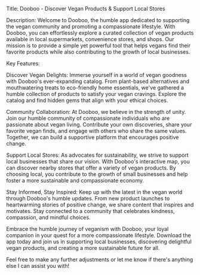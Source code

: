 Title: Dooboo - Discover Vegan Products & Support Local Stores

Description:
Welcome to Dooboo, the humble app dedicated to supporting the vegan community and promoting a compassionate lifestyle. With Dooboo, you can effortlessly explore a curated collection of vegan products available in local supermarkets, convenience stores, and shops. Our mission is to provide a simple yet powerful tool that helps vegans find their favorite products while also contributing to the growth of local businesses.

Key Features:

Discover Vegan Delights: Immerse yourself in a world of vegan goodness with Dooboo's ever-expanding catalog. From plant-based alternatives and mouthwatering treats to eco-friendly home essentials, we've gathered a humble collection of products to satisfy your vegan cravings. Explore the catalog and find hidden gems that align with your ethical choices.

Community Collaboration: At Dooboo, we believe in the strength of unity. Join our humble community of compassionate individuals who are passionate about vegan living. Contribute your own discoveries, share your favorite vegan finds, and engage with others who share the same values. Together, we can build a supportive platform that encourages positive change.

Support Local Stores: As advocates for sustainability, we strive to support local businesses that share our vision. With Dooboo's interactive map, you can discover nearby stores that offer a variety of vegan products. By choosing local, you contribute to the growth of small businesses and help foster a more sustainable and compassionate economy.

Stay Informed, Stay Inspired: Keep up with the latest in the vegan world through Dooboo's humble updates. From new product launches to heartwarming stories of positive change, we share content that inspires and motivates. Stay connected to a community that celebrates kindness, compassion, and mindful choices.

Embrace the humble journey of veganism with Dooboo, your loyal companion in your quest for a more compassionate lifestyle. Download the app today and join us in supporting local businesses, discovering delightful vegan products, and creating a more sustainable future for all.

Feel free to make any further adjustments or let me know if there's anything else I can assist you with!

